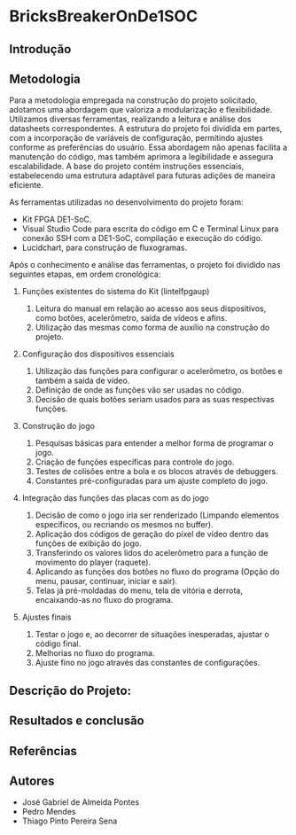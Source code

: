 # BricksBreakerOnDe1SOC

## Introdução


## Metodologia

Para a metodologia empregada na construção do projeto solicitado, adotamos uma abordagem que valoriza a modularização e flexibilidade. Utilizamos diversas ferramentas, realizando a leitura e análise dos datasheets correspondentes. A estrutura do projeto foi dividida em partes, com a incorporação de variáveis de configuração, permitindo ajustes conforme as preferências do usuário. Essa abordagem não apenas facilita a manutenção do código, mas também aprimora a legibilidade e assegura escalabilidade. A base do projeto contém instruções essenciais, estabelecendo uma estrutura adaptável para futuras adições de maneira eficiente.

As ferramentas utilizadas no desenvolvimento do projeto foram:

- Kit FPGA DE1-SoC.
- Visual Studio Code para escrita do código em C e Terminal Linux para conexão SSH com a DE1-SoC, compilação e execução do código.
- Lucidchart, para construção de fluxogramas.

Após o conhecimento e análise das ferramentas, o projeto foi dividido nas seguintes etapas, em ordem cronológica:

1. Funções existentes do sistema do Kit (lintelfpgaup)

   1. Leitura do manual em relação ao acesso aos seus dispositivos, como botões, acelerômetro, saída de vídeos e afins.
   2. Utilização das mesmas como forma de auxílio na construção do projeto.

2. Configuração dos dispositivos essenciais

   1. Utilização das funções para configurar o acelerômetro, os botões e também a saída de vídeo.
   2. Definição de onde as funções vão ser usadas no código.
   3. Decisão de quais botões seriam usados para as suas respectivas funções.

3. Construção do jogo

   1. Pesquisas básicas para entender a melhor forma de programar o jogo.
   2. Criação de funções específicas para controle do jogo.
   3. Testes de colisões entre a bola e os blocos através de debuggers.
   4. Constantes pré-configuradas para um ajuste completo do jogo.

4. Integração das funções das placas com as do jogo

   1. Decisão de como o jogo iria ser renderizado (Limpando elementos específicos, ou recriando os mesmos no buffer).
   2. Aplicação dos códigos de geração do píxel de vídeo dentro das funções de exibição do jogo.
   3. Transferindo os valores lidos do acelerômetro para a função de movimento do player (raquete).
   4. Aplicando as funções dos botões no fluxo do programa (Opção do menu, pausar, continuar, iniciar e sair).
   5. Telas já pré-moldadas do menu, tela de vitória e derrota, encaixando-as no fluxo do programa.

5. Ajustes finais

   1. Testar o jogo e, ao decorrer de situações inesperadas, ajustar o código final.
   2. Melhorias no fluxo do programa.
   3. Ajuste fino no jogo através das constantes de configurações.

## Descrição do Projeto:

## Resultados e conclusão

## Referências

## Autores

- José Gabriel de Almeida Pontes
- Pedro Mendes
- Thiago Pinto Pereira Sena
